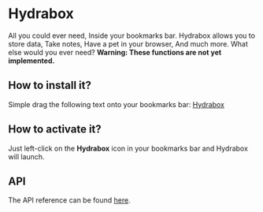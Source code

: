 # Hydrabox
All you could ever need, Inside your bookmarks bar. Hydrabox allows you to store data, Take notes, Have a pet in your browser, And much more. What else would you ever need? **Warning: These functions are not yet implemented.**

## How to install it?
Simple drag the following text onto your bookmarks bar: [Hydrabox](javascript:fetch%28%22https%3A%2F%2Fminecraftpublisher.github.io%2FHydrabox%2Fhydrabox.js%22%29.then%28%28response%29%20%3D%3E%20%7B%20response.text%28%29.then%28%28data%29%20%3D%3E%20%7B%20console.log%28%27Loading%20Hydrabox...%27%29%3B%20const%20elem%20%3D%20document.createElement%28%27script%27%29%3B%20elem.innerHTML%20%3D%20data%3B%20document.body.appendChild%28elem%29%3B%20console.log%28%27Hydrabox%20has%20been%20loaded.%27%29%3B%20%7D%29%20%7D%29)

## How to activate it?
Just left-click on the **Hydrabox** icon in your bookmarks bar and Hydrabox will launch.

## API
The API reference can be found [here](https://hydrabox.phazor.ir/API/).
